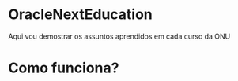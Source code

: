 # OracleNextEducation
Aqui vou demostrar os assuntos aprendidos em cada curso da ONU

# Como funciona?
